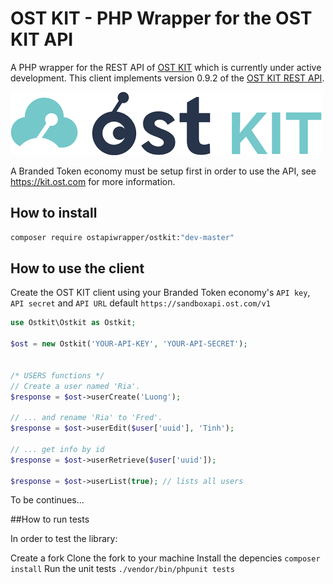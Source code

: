 
# OST KIT - PHP Wrapper for the OST KIT API

A PHP wrapper for the REST API of [OST KIT](https://kit.ost.com) which is currently under active development. This client implements version 0.9.2 of the [OST KIT REST API](https://dev.ost.com).

![Screenshot](ostkit.png)

A Branded Token economy must be setup first in order to use the API, see https://kit.ost.com for more information.

## How to install
```sh
composer require ostapiwrapper/ostkit:"dev-master"
```

## How to use the client

Create the OST KIT client using your Branded Token economy's `API key`, `API secret` and `API URL` default `https://sandboxapi.ost.com/v1`
```php
use Ostkit\Ostkit as Ostkit;

$ost = new Ostkit('YOUR-API-KEY', 'YOUR-API-SECRET');


/* USERS functions */
// Create a user named 'Ria'.
$response = $ost->userCreate('Luong');

// ... and rename 'Ria' to 'Fred'.
$response = $ost->userEdit($user['uuid'], 'Tinh');

// ... get info by id
$response = $ost->userRetrieve($user['uuid']); 

$response = $ost->userList(true); // lists all users

```
To be continues...

##How to run tests

In order to test the library:

Create a fork
Clone the fork to your machine
Install the depencies `composer install`
Run the unit tests `./vendor/bin/phpunit tests`








